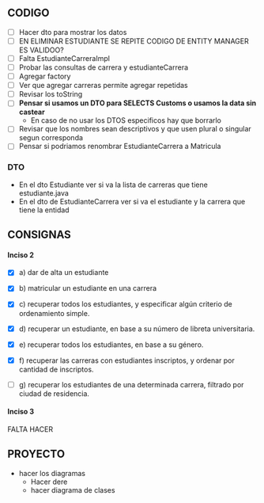 ## CODIGO
 - [ ] Hacer dto para mostrar los datos
 - [ ] EN ELIMINAR ESTUDIANTE SE REPITE CODIGO DE ENTITY MANAGER ES VALIDOO? 
 - [ ] Falta EstudianteCarreraImpl
 - [ ] Probar las consultas de carrera y estudianteCarrera 
 - [ ] Agregar factory
 - [ ] Ver que agregar carreras permite agregar repetidas
 - [ ] Revisar los toString
 - [ ] **Pensar si usamos un DTO para SELECTS Customs o usamos la data sin castear**
     - En caso de no usar los DTOS especificos hay que borrarlo 
 - [ ] Revisar que los nombres sean descriptivos y que usen plural o singular segun corresponda
 - [ ] Pensar si podriamos renombrar EstudianteCarrera a Matricula
 
 ### DTO
- En el dto Estudiante ver si va la lista de carreras que tiene estudiante.java
- En el dto de EstudianteCarrera ver si va el estudiante y la carrera que tiene la entidad


## CONSIGNAS
#### Inciso 2 
- [x] a) dar de alta un estudiante
- [x] b) matricular un estudiante en una carrera
- [X] c) recuperar todos los estudiantes, y especificar algún criterio de ordenamiento simple.
- [X] d) recuperar un estudiante, en base a su número de libreta universitaria.
- [x] e) recuperar todos los estudiantes, en base a su género.
- [x] f) recuperar las carreras con estudiantes inscriptos, y ordenar por cantidad de inscriptos.
- [ ] g) recuperar los estudiantes de una determinada carrera, filtrado por ciudad de residencia.


#### Inciso 3
 FALTA HACER

## PROYECTO
 - hacer los diagramas
   - Hacer dere
   - hacer diagrama de clases
   
